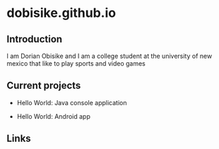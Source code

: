# dobisike.github.io

 ## Introduction

 I am Dorian Obisike and I am a college student at the university of new mexico that like to play sports and video games
    
 ## Current projects

 * Hello World: Java console application
      
 * Hello World: Android app

 ## Links